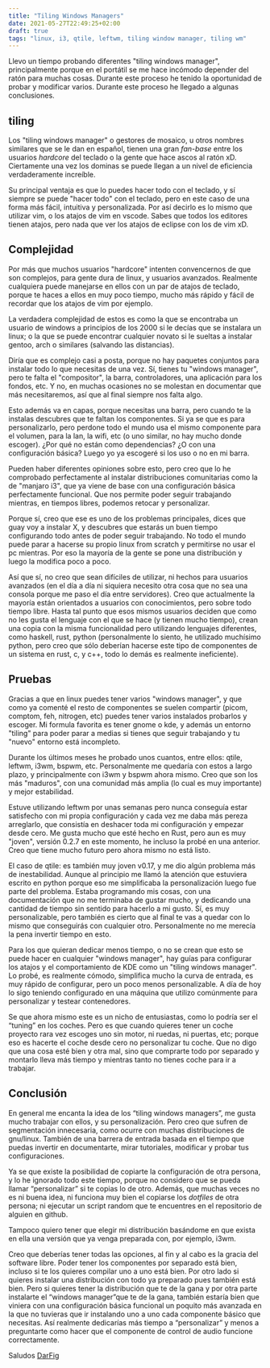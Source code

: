 ```yaml
---
title: "Tiling Windows Managers"
date: 2021-05-27T22:49:25+02:00
draft: true
tags: "linux, i3, qtile, leftwm, tiling window manager, tiling wm"
---
```


Llevo un tiempo probando diferentes "tiling windows manager", principalmente porque en el portátil se me hace incómodo depender del ratón para muchas cosas. Durante este proceso he tenido la oportunidad de probar y modificar varios. Durante este proceso he llegado a algunas conclusiones.

<!--more-->

## tiling

Los "tiling windows manager" o gestores de mosaico, u otros nombres similares que se le dan en español, tienen una gran *fan-base* entre los usuarios *hardcore* del teclado o la gente que hace ascos al ratón xD. Ciertamente una vez los dominas se puede llegan a un nivel de eficiencia verdaderamente increíble.

Su principal ventaja es que lo puedes hacer todo con el teclado, y sí siempre se puede "hacer todo" con el teclado, pero en este caso de una forma más fácil, intuitiva y personalizada. Por así decirlo es lo mismo que utilizar vim, o los atajos de vim en vscode. Sabes que todos los editores tienen atajos, pero nada que ver los atajos de eclipse con los de vim xD.

## Complejidad

Por más que muchos usuarios "hardcore" intenten convencernos de que son complejos, para gente dura de linux, y usuarios avanzados. Realmente cualquiera puede manejarse en ellos con un par de atajos de teclado, porque te haces a ellos en muy poco tiempo, mucho más rápido y fácil de recordar que los atajos de vim por ejemplo.

La verdadera complejidad de estos es como la que se encontraba un usuario de windows a  principios de los 2000 si le decías que se instalara un linux; o la que se puede encontrar cualquier novato si le sueltas a instalar gentoo, arch o similares (salvando las distancias).

Diría que es complejo casi a posta, porque no hay paquetes conjuntos para instalar todo lo que necesitas de una vez. Sí, tienes tu "windows manager", pero te falta el "compositor", la barra, controladores, una aplicación para los fondos, etc. Y no, en muchas ocasiones no se molestan en documentar que más necesitaremos, así que al final siempre nos falta algo.

Esto además va en capas, porque necesitas una barra, pero cuando te la instalas descubres que te faltan los componentes. Si ya se que es para personalizarlo, pero perdone todo el mundo usa el mismo componente para el volumen, para la lan, la wifi, etc (o uno similar, no hay mucho donde escoger). ¿Por qué no están como dependencias? ¿O con una configuración básica? Luego yo ya escogeré si los uso o no en mi barra.

Pueden haber diferentes opiniones sobre esto, pero creo que lo he comprobado perfectamente al instalar distribuciones comunitarias como la de "manjaro i3", que ya viene de base con una configuración básica perfectamente funcional. Que nos permite poder seguir trabajando mientras, en tiempos libres, podemos retocar y personalizar.

Porque sí, creo que ese es uno de los problemas principales, dices que guay voy a instalar X, y descubres que estarás un buen tiempo configurando todo antes de poder seguir trabajando. No todo el mundo puede parar a hacerse su propio linux from scratch y permitirse no usar el pc mientras. Por eso la mayoría de la gente se pone una distribución y luego la modifica poco a poco.

Así que sí, no creo que sean difíciles de utilizar, ni hechos para usuarios avanzados (en el día a día ni siquiera necesito otra cosa que no sea una consola porque me paso el día entre servidores). Creo que actualmente la mayoría están orientados a usuarios con conocimientos, pero sobre todo tiempo libre. Hasta tal punto que esos mismos usuarios deciden que como no les gusta el lenguaje con el que se hace (y tienen mucho tiempo), crean una copia con la misma funcionalidad pero utilizando lenguajes diferentes, como haskell, rust, python (personalmente lo siento, he utilizado muchísimo python, pero creo que sólo deberían hacerse este tipo de componentes de un sistema en rust, c, y c++, todo lo demás es realmente ineficiente).

## Pruebas

Gracias a que en linux puedes tener varios "windows manager", y que como ya comenté el resto de componentes se suelen compartir (picom, comptom, feh, nitrogen, etc) puedes tener varios instalados probarlos y escoger. Mi formula favorita es tener gnome o kde, y además un entorno "tiling" para poder parar a medias si tienes que seguir trabajando y tu "nuevo" entorno está incompleto.

Durante los últimos meses he probado unos cuantos, entre ellos: qtile, leftwm, i3wm, bspwm, etc. Personalmente me quedaría con estos a largo plazo, y principalmente con i3wm y bspwm ahora mismo. Creo que son los más "maduros", con una comunidad más amplia (lo cual es muy importante) y mejor estabilidad.

Estuve utilizando leftwm por unas semanas pero nunca conseguía estar satisfecho con mi propia configuración y cada vez me daba más pereza arreglarlo, que consistía en deshacer toda mi configuración y empezar desde cero. Me gusta mucho que esté hecho en Rust, pero aun es muy "joven", versión 0.2.7 en este momento, he incluso la probé en una anterior. Creo que tiene mucho futuro pero ahora mismo no está listo.

El caso de qtile: es también muy joven v0.17, y me dio algún problema más de inestabilidad. Aunque al principio me llamó la atención que estuviera escrito en python porque eso me simplificaba la personalización luego fue parte del problema. Estaba programando mis cosas, con una documentación que no me terminaba de gustar mucho, y dedicando una cantidad de tiempo sin sentido para hacerlo a mi gusto. Sí, es muy personalizable, pero también es cierto que al final te vas a quedar con lo mismo que conseguirás con cualquier otro. Personalmente no me merecía la pena invertir tiempo en esto.

Para los que quieran dedicar menos tiempo, o no se crean que esto se puede hacer en cualquier "windows manager", hay guías para configurar los atajos y el comportamiento de KDE como un "tiling windows manager". Lo probé, es realmente cómodo, simplifica mucho la curva de entrada, es muy rápido de configurar, pero un poco menos personalizable. A día de hoy lo sigo teniendo configurado en una máquina que utilizo comúnmente para personalizar y testear contenedores.

Se que ahora mismo este es un nicho de entusiastas, como lo podría ser el “tuning” en los coches. Pero es que cuando quieres tener un coche proyecto rara vez escoges uno sin motor, ni ruedas, ni puertas, etc; porque eso es hacerte el coche desde cero no personalizar tu coche. Que no digo que una cosa esté bien y otra mal, sino que comprarte todo por separado y montarlo lleva más tiempo y mientras tanto no tienes coche para ir a trabajar.  


## Conclusión

En general me encanta la idea de los “tiling windows managers”, me gusta mucho trabajar con ellos, y su personalización. Pero creo que sufren de segmentación innecesaria, como ocurre con muchas distribuciones de gnu/linux. También de una barrera de entrada basada en el tiempo que puedas invertir en documentarte, mirar tutoriales, modificar y probar tus configuraciones.

Ya se que existe la posibilidad de copiarte la configuración de otra persona, y lo he ignorado todo este tiempo, porque no considero que se pueda llamar “personalizar” si te copias lo de otro. Además, que muchas veces no es ni buena idea, ni funciona muy bien el copiarse los *dotfiles* de otra persona; ni ejecutar un script random que te encuentres en el repositorio de alguien en github.

Tampoco quiero tener que elegir mi distribución basándome en que exista en ella una versión que ya venga preparada con, por ejemplo, i3wm. 

Creo que deberías tener todas las opciones, al fin y al cabo es la gracia del software libre. Poder tener los componentes por separado está bien, incluso si te los quieres compilar uno a uno está bien. Por otro lado si quieres instalar una distribución con todo ya preparado pues también está bien. Pero si quieres tener la distribución que te de la gana y por otra parte instalarte el “windows manager”que te de la gana, también estaría bien que viniera con una configuración básica funcional un poquito más avanzada en la que no tuvieras que ir instalando uno a uno cada componente básico que necesitas. Así realmente dedicarías más tiempo a “personalizar” y menos a preguntarte como hacer que el componente de control de audio funcione correctamente.

Saludos
[DarFig](https://github.com/DarFig)


